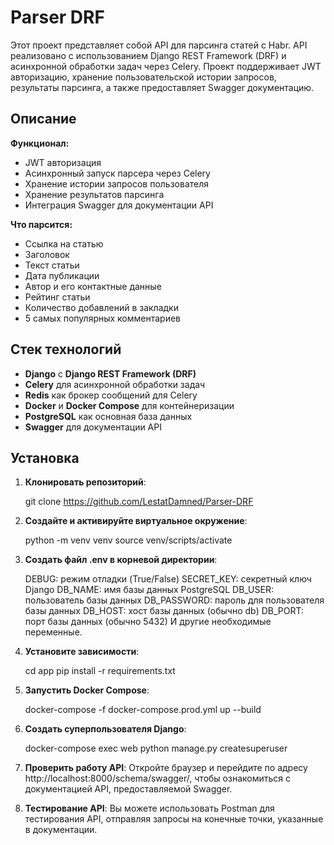 # Parser DRF

Этот проект представляет собой API для парсинга статей с Habr. 
API реализовано с использованием Django REST Framework (DRF) и асинхронной обработки задач через Celery. 
Проект поддерживает JWT авторизацию, хранение пользовательской истории запросов, 
результаты парсинга, а также предоставляет Swagger документацию.

## Описание

**Функционал:**
- JWT авторизация
- Асинхронный запуск парсера через Celery
- Хранение истории запросов пользователя
- Хранение результатов парсинга
- Интеграция Swagger для документации API

**Что парсится:**
- Ссылка на статью
- Заголовок
- Текст статьи
- Дата публикации
- Автор и его контактные данные
- Рейтинг статьи
- Количество добавлений в закладки
- 5 самых популярных комментариев

## Стек технологий

- **Django** с **Django REST Framework (DRF)**
- **Celery** для асинхронной обработки задач
- **Redis** как брокер сообщений для Celery
- **Docker** и **Docker Compose** для контейнеризации
- **PostgreSQL** как основная база данных
- **Swagger** для документации API

## Установка
1. **Клонировать репозиторий**:
    
    git clone https://github.com/LestatDamned/Parser-DRF
   
2. **Создайте и активируйте виртуальное окружение**:

    python -m venv venv
    source venv/scripts/activate

3. **Создать файл .env в корневой директории**: 

    DEBUG: режим отладки (True/False)
    SECRET_KEY: секретный ключ Django
    DB_NAME: имя базы данных PostgreSQL
    DB_USER: пользователь базы данных
    DB_PASSWORD: пароль для пользователя базы данных
    DB_HOST: хост базы данных (обычно db)
    DB_PORT: порт базы данных (обычно 5432)
    И другие необходимые переменные.

4. **Установите зависимости**:

    cd app
    pip install -r requirements.txt

5. **Запустить Docker Compose**: 

    docker-compose -f docker-compose.prod.yml up --build


6. **Создать суперпользователя Django**:

    docker-compose exec web python manage.py createsuperuser

7. **Проверить работу API**: 
Откройте браузер и перейдите по адресу http://localhost:8000/schema/swagger/, 
чтобы ознакомиться с документацией API, предоставляемой Swagger.

8. **Тестирование API**:
Вы можете использовать Postman для тестирования API, 
отправляя запросы на конечные точки, указанные в документации.

